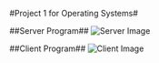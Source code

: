 #Project 1 for Operating Systems#

##Server Program##
![Server Image](https://i.ibb.co/60Z8gZQ/server.png)

##Client Program##
![Client Image](https://i.ibb.co/28fkHrL/client.png)
